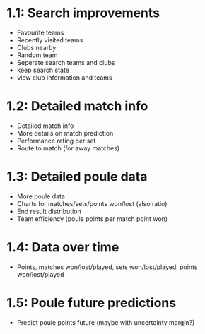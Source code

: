 # 1.1: Search improvements
- Favourite teams
- Recently visited teams
- Clubs nearby
- Random team
- Seperate search teams and clubs
- keep search state
- view club information and teams

# 1.2: Detailed match info

- Detailed match info
- More details on match prediction
- Performance rating per set
- Route to match (for away matches)

# 1.3: Detailed poule data
- More poule data
- Charts for matches/sets/points won/lost (also ratio)
- End result distribution
- Team efficiency (poule points per match point won)

# 1.4: Data over time
- Points, matches won/lost/played, sets won/lost/played, points won/lost/played

# 1.5: Poule future predictions
- Predict poule points future (maybe with uncertainty margin?)
